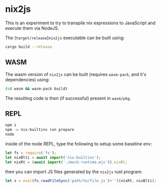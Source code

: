 # nix2js

This is an experiment to try to transpile nix expressions to JavaScript and
execute them via NodeJS.

The (`target/release`)`nix2js` executable can be built using:
```sh
cargo build --release
```

## WASM

The wasm version of `nix2js` can be built (requires `wasm-pack`, and it's dependencies) using:
```sh
(cd wasm && wasm-pack build)
```
The resulting code is then (if successful) present in `wasm/pkg`.

## REPL

```sh
npm i
npm -w nix-builtins run prepare
node
```
inside of the node REPL, type the following to setup some baseline env:
```javascript
let fs = require('fs');
let nixBlti = await import('nix-builtins');
let nixRt = (await import('./mock-runtime.mjs')).nixRt;
```
then you can import JS files generated by the `nix2js` rust program:
```javascript
let x = eval(fs.readFileSync('path/to/file.js')+'')(nixRt, nixBlti);
```
